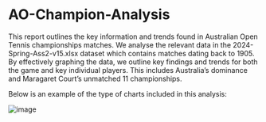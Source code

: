 # AO-Champion-Analysis

This report outlines the key information and trends found in Australian Open Tennis championships matches.
We analyse the relevant data in the 2024-Spring-Ass2-v15.xlsx dataset which contains matches dating back to
1905. By effectively graphing the data, we outline key findings and trends for both the game and key
individual players. This includes Australia’s dominance and Maragaret Court’s unmatched 11 championships.

Below is an example of the type of charts included in this analysis:

![image](https://github.com/user-attachments/assets/4367e903-e348-44f0-bd0b-6acb0c172eb7)
